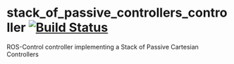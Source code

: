 # stack_of_passive_controllers_controller [![Build Status](https://travis-ci.org/wxmerkt/stack_of_passive_controllers_controller.svg?branch=master)](https://travis-ci.org/wxmerkt/stack_of_passive_controllers_controller)

ROS-Control controller implementing a Stack of Passive Cartesian Controllers
